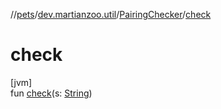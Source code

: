 //[pets](../../../index.md)/[dev.martianzoo.util](../index.md)/[PairingChecker](index.md)/[check](check.md)

# check

[jvm]\
fun [check](check.md)(s: [String](https://kotlinlang.org/api/latest/jvm/stdlib/kotlin/-string/index.html))

